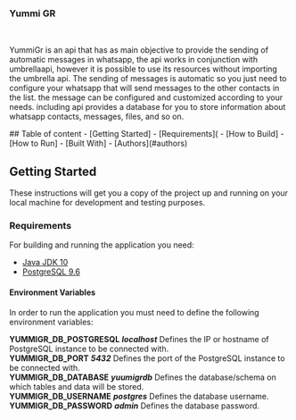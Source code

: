<h3>Yummi GR </h3>
<br>
<p>
  YummiGr is an api that has as main objective to provide the sending of automatic messages in whatsapp, the api works in conjunction with umbrellaapi, however it is possible to use its resources without importing the umbrella api. The sending of messages is automatic so you just need to configure your whatsapp that will send messages to the other contacts in the list. the message can be configured and customized according to your needs. including api provides a database for you to store information about whatsapp contacts, messages, files, and so on.
</p>
## Table of content
- [Getting Started]
- [Requirements](
- [How to Build]
- [How to Run]
- [Built With]
- [Authors](#authors)

## Getting Started

These instructions will get you a copy of the project up and running on your local machine for development and testing purposes.

### Requirements

For building and running the application you need:

- [Java JDK 10](http://www.oracle.com/technetwork/java/javase/downloads/jdk10-downloads-4416644.html)
- [PostgreSQL 9.6](https://www.enterprisedb.com/downloads/postgres-postgresql-downloads)

#### Environment Variables

In order to run the application you must need to define the following environment variables:

 **YUMMIGR_DB_POSTGRESQL**        ***localhost***      Defines the IP or hostname of PostgreSQL instance to be connected with.                                                                                                            
 **YUMMIGR_DB_PORT**         ***5432***           Defines the port of the PostgreSQL instance to be connected with.                                                                                                                  
 **YUMMIGR_DB_DATABASE**     ***yuumigrdb***      Defines the database/schema on which tables and data will be stored.                                                                                                         
 **YUMMIGR_DB_USERNAME**    ***postgres***         Defines the database username.                                                                                                                                                
 **YUMMIGR_DB_PASSWORD**   ***admin***         Defines the database password.                                                                                                                                              
